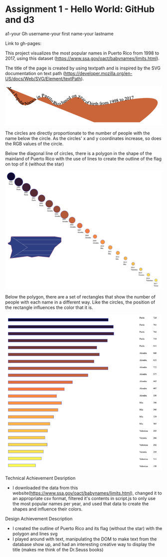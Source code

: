 Assignment 1 - Hello World: GitHub and d3  
===

a1-your Gh username-your first name-your lastname

Link to gh-pages: 

This project visualizes the most popular names in Puerto Rico from 1998 to 2017, using this dataset (https://www.ssa.gov/oact/babynames/limits.html). 

The title of the page is created by using textpath and is inspired by the SVG documentation on text path (https://developer.mozilla.org/en-US/docs/Web/SVG/Element/textPath). 

![Title](img/title.png)

The circles are directly proportionate to the number of people with the name below the circle. As the circles' x and y coordinates increase, so does the RGB values of the circle. 

Below the diagonal line of circles, there is a polygon in the shape of the mainland of Puerto Rico with the use of lines to create the outline of the flag on top of it (without the star)

![Circles](img/circles.png)

Below the polygon, there are a set of rectangles that show the number of people with each name in a different way. Like the circles, the position of the rectangle influences the color that it is. 

![Rectangles](img/rectangles.png)


Technical Achievement Desription
- I downloaded the data from this website(https://www.ssa.gov/oact/babynames/limits.html), changed it to an appropriate csv format, filtered it's contents in script.js to only use the most popular names per year, and used that data to create the shapes and influence their colors. 

Design Achievement Description
- I created the outline of Puerto Rico and its flag (without the star) with the polygon and lines svg
- I played around with text, manipulating the DOM to make text from the database show up, and had an interesting creative way to display the title (makes me think of the Dr.Seuss books)


